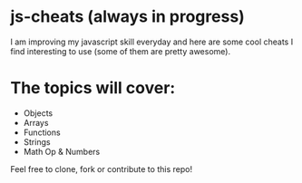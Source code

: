 # js-cheats (always in progress)

I am improving my javascript skill everyday and here are some cool cheats I find interesting to use (some of them are pretty awesome).

# The topics will cover:
- Objects
- Arrays
- Functions
- Strings
- Math Op & Numbers

Feel free to clone, fork or contribute to this repo!

